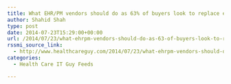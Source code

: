```yaml
---
title: What EHR/PM vendors should do as 63% of buyers look to replace existing PM solutions
author: Shahid Shah
type: post
date: 2014-07-23T15:29:00+00:00
url: /2014/07/23/what-ehrpm-vendors-should-do-as-63-of-buyers-look-to-replace-existing-pm-solutions/
rssmi_source_link:
  - http://www.healthcareguy.com/2014/07/23/what-ehrpm-vendors-should-do-as-63-of-buyers-look-to-replace-existing-pm-solutions/
categories:
  - Health Care IT Guy Feeds

---
```

